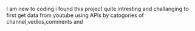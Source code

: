 I am new to coding i found this project quite intresting and challanging to first get data from youtube using APIs by catogories of channel,vedios,comments and 
